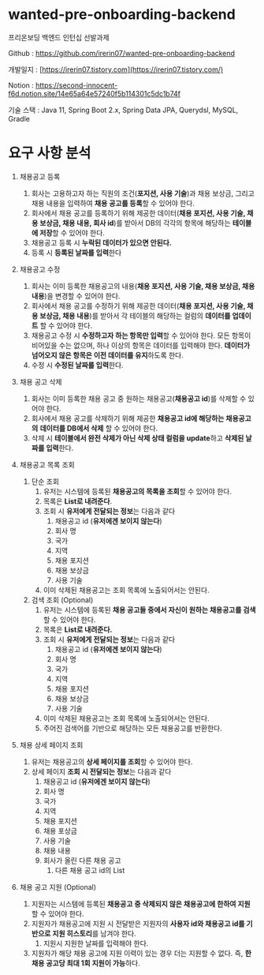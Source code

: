# wanted-pre-onboarding-backend
프리온보딩 백엔드 인턴십 선발과제

Github : https://github.com/irerin07/wanted-pre-onboarding-backend

개발일지 : [https://irerin07.tistory.com](https://irerin07.tistory.com/)

Notion : https://second-innocent-f6d.notion.site/14e65a64e57240f5b114301c5dc1b74f

기술 스택 : Java 11, Spring Boot 2.x, Spring Data JPA, Querydsl, MySQL, Gradle

# 요구 사항 분석

1. 채용공고 등록
    1. 회사는 고용하고자 하는 직원의 조건(**포지션, 사용 기술**)과 채용 보상금, 그리고 채용 내용을 입력하여 **채용 공고를 등록**할 수 있어야 한다.
    2. 회사에서 채용 공고를 등록하기 위해 제공한 데이터(**채용 포지션, 사용 기술, 채용 보상금, 채용 내용, 회사 id**)를 받아서 DB의 각각의 항목에 해당하는 **테이블에 저장**할 수 있어야 한다.
    3. 채용공고 등록 시 **누락된 데이터가 있으면 안된다.**
    4. 등록 시 **등록된 날짜를 입력**한다
     
2. 채용공고 수정
    1. 회사는 이미 등록한 채용공고의 내용(**채용 포지션, 사용 기술, 채용 보상금, 채용 내용**)을 변경할 수 있어야 한다.
    2. 회사에서 채용 공고를 수정하기 위해 제공한 데이터(**채용 포지션, 사용 기술, 채용 보상금, 채용 내용**)를 받아서 각 테이블의 해당하는 컬럼의 **데이터를 업데이트** 할 수 있어야 한다.
    3. 채용공고 수정 시 **수정하고자 하는 항목만 입력**할 수 있어야 한다. 모든 항목이 비어있을 수는 없으며, 하나 이상의 항목은 데이터를 입력해야 한다. **데이터가 넘어오지 않은 항목은 이전 데이터를 유지**하도록 한다.
    4. 수정 시 **수정된 날짜를 입력**한다.
    
3. 채용 공고 삭제
    1. 회사는 이미 등록한 채용 공고 중 원하는 채용공고(**채용공고 id**)를 삭제할 수 있어야 한다.
    2. 회사에서 채용 공고를 삭제하기 위해 제공한 **채용공고 id에 해당하는 채용공고의** **데이터를 DB에서 삭제** 할 수 있어야 한다.
    3. 삭제 시 **테이블에서 완전 삭제가 아닌 삭제 상태 컬럼을 update**하고 **삭제된 날짜를 입력**한다.
    
4. 채용공고 목록 조회
    1. 단순 조회
        1. 유저는 시스템에 등록된 **채용공고의 목록을 조회**할 수 있어야 한다.
        2. 목록은 **List로 내려준다**.
        3. 조회 시 **유저에게 전달되는 정보**는 다음과 같다
            1. 채용공고 id (**유저에겐 보이지 않는다**)
            2. 회사 명
            3. 국가
            4. 지역
            5. 채용 포지션
            6. 채용 보상금
            7. 사용 기술
        4. 이미 삭제된 채용공고는 조회 목록에 노출되어서는 안된다.
    2. 검색 조회 (Optional)
        1. 유저는 시스템에 등록된 **채용 공고들 중에서 자신이 원하는 채용공고를 검색**할 수 있어야 한다.
        2. 목록은 **List로 내려준다.**
        3. 조회 시 **유저에게 전달되는 정보**는 다음과 같다
            1. 채용공고 id (**유저에겐 보이지 않는다**)
            2. 회사 명
            3. 국가
            4. 지역
            5. 채용 포지션
            6. 채용 보상금
            7. 사용 기술
        4. 이미 삭제된 채용공고는 조회 목록에 노출되어서는 안된다.
        5. 주어진 검색어를 기반으로 해당하는 모든 채용공고를 반환한다.
        
5. 채용 상세 페이지 조회
    1. 유저는 채용공고의 **상세 페이지를 조회**할 수 있어야 한다.
    2. 상세 페이지 **조회 시 전달되는 정보**는 다음과 같다
        1. 채용공고 id (**유저에겐 보이지 않는다**)
        2. 회사 명
        3. 국가
        4. 지역
        5. 채용 포지션
        6. 채용 포상금
        7. 사용 기술
        8. 채용 내용
        9. 회사가 올린 다른 채용 공고
            1. 다른 채용 공고 id의 List
6. 채용 공고 지원 (Optional)
    1. 지원자는 시스템에 등록된 **채용공고 중 삭제되지 않은 채용공고에 한하여 지원**할 수 있어야 한다.
    2. 지원자가 채용공고에 지원 시 전달받은 지원자의 **사용자 id와 채용공고 id를 기반으로 지원 히스토리**를 남겨야 한다.
        1. 지원시 지원한 날짜를 입력해야 한다.
    3. 지원자가 해당 채용 공고에 지원 이력이 있는 경우 더는 지원할 수 없다. 즉, **한 채용 공고당 최대 1회 지원이 가능**하다.
